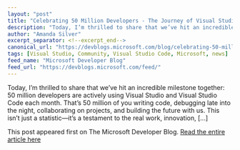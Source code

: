 ```yaml
---
layout: "post"
title: "Celebrating 50 Million Developers - The Journey of Visual Studio and Visual Studio Code"
description: "Today, I’m thrilled to share that we’ve hit an incredible milestone together - 50 million developers..."
author: "Amanda Silver"
excerpt_separator: <!--excerpt_end-->
canonical_url: "https://devblogs.microsoft.com/blog/celebrating-50-million-developers-the-journey-of-visual-studio-and-visual-studio-code"
tags: [Visual Studio, Community, Visual Studio Code, Microsoft, news]
feed_name: "Microsoft Developer Blog"
feed_url: "https://devblogs.microsoft.com/feed/"
---
```


Today, I’m thrilled to share that we’ve hit an incredible milestone together: 50 million developers are actively using Visual Studio and Visual Studio Code each month. That’s 50 million of you writing code, debugging late into the night, collaborating on projects, and building the future with us. This isn’t just a statistic—it’s a testament to the real work, innovation, [...]<!--excerpt_end-->

This post appeared first on The Microsoft Developer Blog. [Read the entire article here](https://devblogs.microsoft.com/blog/celebrating-50-million-developers-the-journey-of-visual-studio-and-visual-studio-code)
